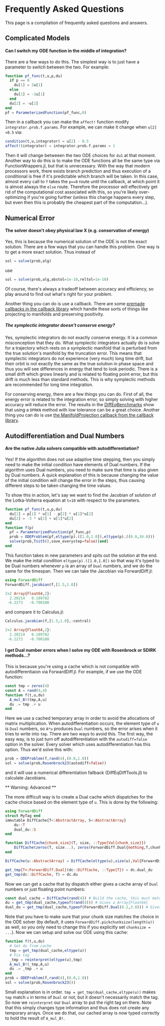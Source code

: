 # Frequently Asked Questions

This page is a compilation of frequently asked questions and answers.

## Complicated Models

#### Can I switch my ODE function in the middle of integration?

There are a few ways to do this. The simplest way is to just have a parameter to
switch between the two. For example:

```julia
function pf_func(t,u,p,du)
  if p == 0
    du[1] = 2u[1]
  else
    du[1] = -2u[1]
  end
  du[2] = -u[2]
end
pf = ParameterizedFunction(pf_func,0)
```

Then in a callback you can make the `affect!` function modify `integrator.prob.f.params`.
For example, we can make it change when `u[2]<0.5` via:

```julia
condition(t,u,integrator) = u[2] - 0.5
affect!(integrator) = integrator.prob.f.params = 1
```

Then it will change betweeen the two ODE choices for `du1` at that moment.
Another way to do this is to make the ODE functions all be the same type
via FunctionWrappers.jl, but that is unnecessary. With the way that modern
processors work, there exists branch prediction and thus execution of a conditional
is free if it's predictable which branch will be taken. In this case, almost every
call to `f` takes the `p==0` route until the callback, at which point it is
almost always the `else` route. Therefore the processor will effectively get
rid of the computational cost associated with this, so you're likely over-optimizing
if you're going further (unless this change happens every step, but even then
this is probably the cheapest part of the computation...).

## Numerical Error

#### The solver doesn't obey physical law X (e.g. conservation of energy)

Yes, this is because the numerical solution of the ODE is not the exact solution.
There are a few ways that you can handle this problem. One way is to get a more
exact solution. Thus instead of

```julia
sol = solve(prob,alg)
```

use

```julia
sol = solve(prob,alg,abstol=1e-10,reltol=1e-10)
```

Of course, there's always a tradeoff between accuracy and efficiency, so play
around to find out what's right for your problem.

Another thing you can do is use a callback. There are some
[premade callbacks in the callback library](http://docs.juliadiffeq.org/latest/features/callback_library.html) which
handle these sorts of things like projecting to manifolds and preserving positivity.

##### The symplectic integrator doesn't conserve energy?

Yes, symplectic integrators do not exactly conserve energy. It is a common
misconception that they do. What symplectic integrators actually do is solve
for a trajectory which rests on a symplectic manifold that is perturbed from
the true solution's manifold by the truncation error. This means that symplectic
integrators do not experience (very much) long time drift, but their orbit is
not exactly the same as the true solution in phase space and thus you will
see differences in energy that tend to look periodic. There is a small drift
which grows linearly and is related to floating point error, but this drift
is much less than standard methods. This is why symplectic methods are recommended
for long time integration.

For conserving energy, there are a few things you can do. First of all, the energy
error is related to the integration error, so simply solving with higher accuracy
will reduce the error. The results in the
[DiffEqBenchmarks](https://github.com/JuliaDiffEq/DiffEqBenchmarks.jl) show
that using a `DPRKN` method with low tolerance can be a great choice. Another
thing you can do is use
[the ManifoldProjection callback from the callback library](http://docs.juliadiffeq.org/latest/features/callback_library.html).

## Autodifferentiation and Dual Numbers

#### Are the native Julia solvers compatible with autodifferentiation?

Yes! If the algorithm does not use adaptive time stepping, then you simply
need to make the initial condition have elements of Dual numbers. If the
algorithm uses Dual numbers, you need to make sure that time is also
given by Dual numbers. A quick explanation of this is because changing
the value of the initial condition will change the error in the steps, thus
causing different steps to be taken changing the time values.

To show this in action, let's say we want to find the Jacobian of solution
of the Lotka-Volterra equation at `t=10` with respect to the parameters.

```julia
function pf_func(t,u,p,du)
  du[1] = p[1] * u[1] - p[2] * u[1]*u[2]
  du[2] = -3 * u[2] + u[1]*u[2]
end
function f(p)
  pf = ParameterizedFunction(pf_func,p)
  prob = ODEProblem(pf,eltype(p).([1.0,1.0]),eltype(p).((0.0,10.0)))
  solve(prob,Tsit5(),save_everystep=false)[end]
end
```

This function takes in new parameters and spits out the solution at the end.
We make the inital condition `eltype(p).([1.0,1.0])` so that way it's typed to
be Dual numbers whenever `p` is an array of `Dual` numbers, and we do the same
for the timespan. Then we can take the Jacobian via ForwardDiff.jl:

```julia
using ForwardDiff
ForwardDiff.jacobian(f,[1.5,1.0])

2×2 Array{Float64,2}:
  2.20214   0.189782
 -6.2273   -0.700188
```

and compare it to Calculus.jl:

```julia
Calculus.jacobian(f,[1.5,1.0],:central)

2×2 Array{Float64,2}:
  2.20214   0.189782
 -6.2273   -0.700188
```

#### I get Dual number errors when I solve my ODE with Rosenbrock or SDIRK methods...?

This is because you're using a cache which is not compatible with autodifferentiaion
via ForwardDiff.jl. For example, if we use the ODE function:

```julia
const tmp = zeros(4)
const A = rand(4,4)
function f(t,u,du)
  A_mul_B!(tmp,A,u)
  du .= tmp .+ u
end
```

Here we use a cached temporary array in order to avoid the allocations of matrix
multiplication. When autodifferentiation occurs, the element type of `u` is
`Dual` numbers, so `A*u` produces `Dual` numbers, so the error arises when it
tries to write into `tmp`. There are two ways to avoid this. The first way,
the easy way, is to just turn off autodifferentiation with the `autodiff=false`
option in the solver. Every solver which uses autodifferentiation has this option.
Thus we'd solve this with:

```julia
prob = ODEProblem(f,rand(4),(0.0,1.0))
sol = solve(prob,Rosenbrock23(autodiff=false))
```

and it will use a numerical differentiation fallback (DiffEqDiffTools.jl) to
calculate Jacobians.

** Warning: Advanced **

The more difficult way is to create a Dual cache which dispatches for the cache
choice based on the element type of `u`. This is done by the following:

```julia
using ForwardDiff
struct MyTag end
immutable DiffCache{T<:AbstractArray, S<:AbstractArray}
    du::T
    dual_du::S
end

function DiffCache{chunk_size}(T, size, ::Type{Val{chunk_size}})
    DiffCache(zeros(T, size...), zeros(ForwardDiff.Dual{nothing,T,chunk_size}, size...))
end

DiffCache(u::AbstractArray) = DiffCache(eltype(u),size(u),Val{ForwardDiff.pickchunksize(length(u))})

get_tmp{T<:ForwardDiff.Dual}(dc::DiffCache, ::Type{T}) = dc.dual_du
get_tmp(dc::DiffCache, T) = dc.du
```

Now we can get a cache that by dispatch either gives a cache array of `Dual`
numbers or just floating point numbers:


```julia
const dual_cache = DiffCache(rand(4)) # Build the cache, this must match your IC
du = get_tmp(dual_cache,typeof(rand(4))) # Gives a Array{Float64}
dual_du = get_tmp(dual_cache,typeof(ForwardDiff.Dual(0.2,3.0))) # Gives Array{Dual}
```

Note that you have to make sure that your chunk size matches the choice in the
ODE solver (by default, it uses `ForwardDiff.pickchunksize(length(u))` as well,
so you only need to change this if you explicitly set `chunksize = ...`). Now
we can setup and solve our ODE using this cache:

```julia
function f(t,u,du)
  # Get du from cache
  tmp = get_tmp(dual_cache,eltype(u))
  # Fix tag
  _tmp = reinterpret(eltype(u),tmp)
  A_mul_B!(_tmp,A,u)
  du .= _tmp .+ u
end
prob = ODEProblem(f,rand(4),(0.0,1.0))
sol = solve(prob,Rosenbrock23())
```

Small explanation is in order. `tmp = get_tmp(dual_cache,eltype(u))` makes `tmp`
match `u` in terms of `Dual` or not, but it doesn't necessarily match the tag.
So now we `reinterpret` our `Dual` array to put the right tag on there. Note
that this simply changes type information and thus does not create any temporary
arrays. Once we do that, our cached array is now typed correctly to hold the
result of `A_mul_B!`.
